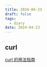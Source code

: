 ```yaml
---
title: 2024-04-23
draft: false
tags:
  - diary
date: 2024-04-23
---
```

## curl

[curl 的用法指南](https://www.ruanyifeng.com/blog/2019/09/curl-reference.html)